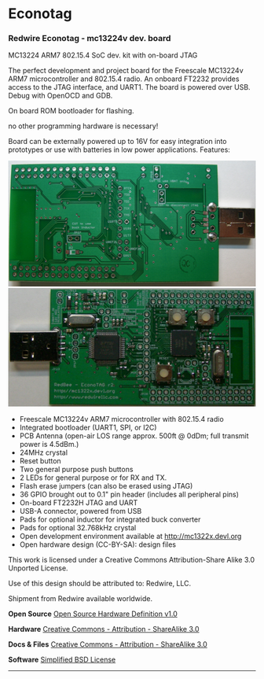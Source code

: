 # Econotag #

### Redwire Econotag - mc13224v dev. board ###


MC13224 ARM7 802.15.4 SoC dev. kit with on-board JTAG

The perfect development and project board for the Freescale MC13224v ARM7 microcontroller and 802.15.4 radio. An onboard FT2232 provides access to the JTAG interface, and UART1. The board is powered over USB.
Debug with OpenOCD and GDB.

On board ROM bootloader for flashing.

no other programming hardware is necessary!

Board can be externally powered up to 16V for easy integration into prototypes or use with batteries in low power applications.
Features:

![econotag-r2-bottom](econotag-r2-bottom.jpg "econotag-r2-bottom")
![econotag-r2-top](econotag-r2-top.jpg "econotag-r2-top")

* Freescale MC13224v ARM7 microcontroller with 802.15.4 radio
* Integrated bootloader (UART1, SPI, or I2C)
* PCB Antenna (open-air LOS range approx. 500ft @ 0dDm; full transmit power is 4.5dBm.)
* 24MHz crystal
* Reset button
* Two general purpose push buttons
* 2 LEDs for general purpose or for RX and TX.
* Flash erase jumpers (can also be erased using JTAG)
* 36 GPIO brought out to 0.1" pin header (includes all peripheral pins)
* On-board FT2232H JTAG and UART
* USB-A connector, powered from USB
* Pads for optional inductor for integrated buck converter
* Pads for optional 32.768kHz crystal
* Open development environment available at http://mc1322x.devl.org
* Open hardware design (CC-BY-SA): design files

This work is licensed under a Creative Commons Attribution-Share Alike 3.0 Unported License.

Use of this design should be attributed to: Redwire, LLC.

Shipment from Redwire available worldwide.

**Open Source**
 [Open Source Hardware Definition v1.0](http://www.inmojo.com/licenses/#oshw_v1.0)

 **Hardware**
 [Creative Commons - Attribution - ShareAlike 3.0](http://www.inmojo.com/licenses/#cc_a_sa_3.0)

 **Docs & Files**
 [Creative Commons - Attribution - ShareAlike 3.0](http://www.inmojo.com/licenses/#cc_a_sa_3.0)
 
 **Software**
 [Simplified BSD License](http://www.inmojo.com/licenses/#simpbsd)

***
